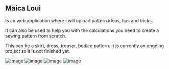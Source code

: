 ## Maica Loui
Is an web application where i will upload pattern ideas, tips and tricks.

It can also be used to help you with the calculations you need to create a sewing pattern from scratch.

This can be a skirt, dress, trouser, bodice pattern. It is currently an ongoing project so it is not finished yet. 

![image](https://github.com/user-attachments/assets/784557a0-f543-498f-95d8-30aa36f401ce) 
![image](https://github.com/user-attachments/assets/95c3116d-a4be-4d1a-a0eb-e87e0e03ffcc)
![image](https://github.com/user-attachments/assets/d21d1881-7beb-4194-9ed1-0042065cff02)
![image](https://github.com/user-attachments/assets/63b0a857-6b84-43cb-96f6-f8f870b946ad)







